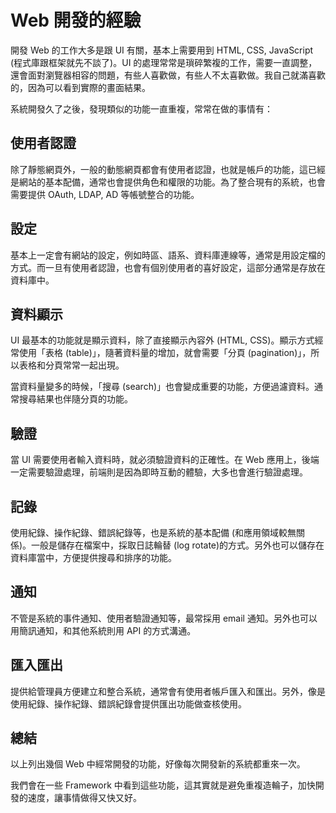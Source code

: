 # Web 開發的經驗

開發 Web 的工作大多是跟 UI 有關，基本上需要用到 HTML, CSS, JavaScript (程式庫跟框架就先不談了)。UI 的處理常常是瑣碎繁複的工作，需要一直調整，還會面對瀏覽器相容的問題，有些人喜歡做，有些人不太喜歡做。我自己就滿喜歡的，因為可以看到實際的畫面結果。

系統開發久了之後，發現類似的功能一直重複，常常在做的事情有：

## 使用者認證

除了靜態網頁外，一般的動態網頁都會有使用者認證，也就是帳戶的功能，這已經是網站的基本配備，通常也會提供角色和權限的功能。為了整合現有的系統，也會需要提供 OAuth, LDAP, AD 等帳號整合的功能。

## 設定

基本上一定會有網站的設定，例如時區、語系、資料庫連線等，通常是用設定檔的方式。而一旦有使用者認證，也會有個別使用者的喜好設定，這部分通常是存放在資料庫中。

## 資料顯示

UI 最基本的功能就是顯示資料，除了直接顯示內容外 (HTML, CSS)。顯示方式經常使用「表格 (table)」，隨著資料量的增加，就會需要「分頁 (pagination)」，所以表格和分頁常常一起出現。

當資料量變多的時候，「搜尋 (search)」也會變成重要的功能，方便過濾資料。通常搜尋結果也伴隨分頁的功能。

## 驗證

當 UI 需要使用者輸入資料時，就必須驗證資料的正確性。在 Web 應用上，後端一定需要驗證處理，前端則是因為即時互動的體驗，大多也會進行驗證處理。

## 記錄

使用紀錄、操作紀錄、錯誤紀錄等，也是系統的基本配備 (和應用領域較無關係)。一般是儲存在檔案中，採取日誌輪替 (log rotate)的方式。另外也可以儲存在資料庫當中，方便提供搜尋和排序的功能。

## 通知

不管是系統的事件通知、使用者驗證通知等，最常採用 email 通知。另外也可以用簡訊通知，和其他系統則用 API 的方式溝通。

## 匯入匯出

提供給管理員方便建立和整合系統，通常會有使用者帳戶匯入和匯出。另外，像是使用紀錄、操作紀錄、錯誤紀錄會提供匯出功能做查核使用。

## 總結

以上列出幾個 Web 中經常開發的功能，好像每次開發新的系統都重來一次。

我們會在一些 Framework 中看到這些功能，這其實就是避免重複造輪子，加快開發的速度，讓事情做得又快又好。
